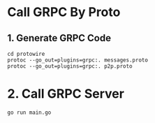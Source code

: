 # Call GRPC By Proto

## 1. Generate GRPC Code
```shell
cd protowire
protoc --go_out=plugins=grpc:. messages.proto
protoc --go_out=plugins=grpc:. p2p.proto 
```

# 2. Call GRPC Server
```shell
go run main.go
```